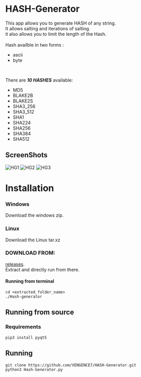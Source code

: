 # HASH-Generator #
This app allows  you to generate HASH of any string. <br />
It allows salting and iterations of salting. <br />
it also allows you to limit the length of the Hash. <br />
<br/>
Hash availble in two forms :
 - ascii
 - byte
<br />

There are ***10 HASHES*** available:
  * MD5
  * BLAKE2B
  * BLAKE2S
  * SHA3_256
  * SHA3_512
  * SHA1
  * SHA224
  * SHA256
  * SHA384
  * SHA512
 
 ## ScreenShots 
 
![HG1](https://user-images.githubusercontent.com/86911386/131721171-5a66e6dd-efd7-4e5d-8034-d70ae1433578.png)
![HG2](https://user-images.githubusercontent.com/86911386/131721174-73c0ce30-fcd4-4bc1-976e-a979f4ae0e08.png)
![HG3](https://user-images.githubusercontent.com/86911386/131721176-53baf07e-13cb-4b3a-b9d8-906e8793c469.png)


# Installation 
### Windows
Download the windows zip.<br/>
### Linux
Download the Linux tar.xz 
<br/>
### DOWNLOAD FROM:
[releases](https://github.com/VENGENCE7/HASH-Generator/releases/tag/HASH_Gen_0.1). <br/>
Extract and directly run from there.
#### Running from terminal
```
cd <extracted_folder_name>
./Hash-generator
```
## Running from source
### Requirements

```
pip3 install pyqt5 
```
## Running 
```
git clone https://github.com/VENGENCE7/HASH-Generator.git
python3 Hash-Generator.py
```

          
